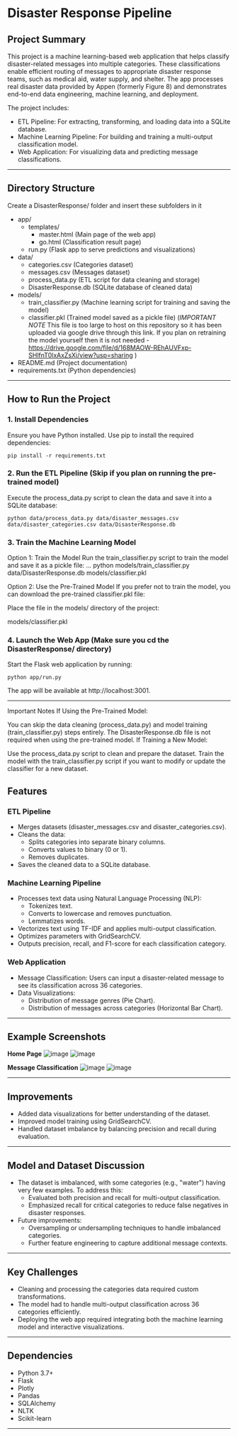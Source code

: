 
# Disaster Response Pipeline

## Project Summary
This project is a machine learning-based web application that helps classify disaster-related messages into multiple categories. These classifications enable efficient routing of messages to appropriate disaster response teams, such as medical aid, water supply, and shelter. The app processes real disaster data provided by Appen (formerly Figure 8) and demonstrates end-to-end data engineering, machine learning, and deployment.

The project includes:
- ETL Pipeline: For extracting, transforming, and loading data into a SQLite database.
- Machine Learning Pipeline: For building and training a multi-output classification model.
- Web Application: For visualizing data and predicting message classifications.

---

## Directory Structure
Create a DisasterResponse/ folder and insert these subfolders in it 
- app/
  - templates/
    - master.html (Main page of the web app)
    - go.html (Classification result page)
  - run.py (Flask app to serve predictions and visualizations)
- data/
  - categories.csv (Categories dataset)
  - messages.csv (Messages dataset)
  - process_data.py (ETL script for data cleaning and storage)
  - DisasterResponse.db (SQLite database of cleaned data)
- models/
  - train_classifier.py (Machine learning script for training and saving the model)
  - classifier.pkl (Trained model saved as a pickle file) (*IMPORTANT NOTE* This file is too large to host on this repository so it has been uploaded via google drive through this link. If you plan on retraining the model yourself then it is not needed - https://drive.google.com/file/d/168MAOW-REhAUVFxp-SHlfnT0lxAxZsXj/view?usp=sharing )
- README.md (Project documentation)
- requirements.txt (Python dependencies)

---

## How to Run the Project

### 1. Install Dependencies
Ensure you have Python installed. Use pip to install the required dependencies:
```
pip install -r requirements.txt
```

### 2. Run the ETL Pipeline (Skip if you plan on running the pre-trained model)
Execute the process_data.py script to clean the data and save it into a SQLite database:
```
python data/process_data.py data/disaster_messages.csv data/disaster_categories.csv data/DisasterResponse.db
```

### 3. Train the Machine Learning Model
Option 1: Train the Model
Run the train_classifier.py script to train the model and save it as a pickle file:
...
python models/train_classifier.py data/DisasterResponse.db models/classifier.pkl

Option 2: Use the Pre-Trained Model
If you prefer not to train the model, you can download the pre-trained classifier.pkl file:

Place the file in the models/ directory of the project:

models/classifier.pkl

### 4. Launch the Web App (Make sure you cd the DisasterResponse/ directory)
Start the Flask web application by running:
```
python app/run.py
```
The app will be available at http://localhost:3001.

---
Important Notes
If Using the Pre-Trained Model:

You can skip the data cleaning (process_data.py) and model training (train_classifier.py) steps entirely.
The DisasterResponse.db file is not required when using the pre-trained model.
If Training a New Model:

Use the process_data.py script to clean and prepare the dataset.
Train the model with the train_classifier.py script if you want to modify or update the classifier for a new dataset.


## Features
### ETL Pipeline
- Merges datasets (disaster_messages.csv and disaster_categories.csv).
- Cleans the data:
  - Splits categories into separate binary columns.
  - Converts values to binary (0 or 1).
  - Removes duplicates.
- Saves the cleaned data to a SQLite database.

### Machine Learning Pipeline
- Processes text data using Natural Language Processing (NLP):
  - Tokenizes text.
  - Converts to lowercase and removes punctuation.
  - Lemmatizes words.
- Vectorizes text using TF-IDF and applies multi-output classification.
- Optimizes parameters with GridSearchCV.
- Outputs precision, recall, and F1-score for each classification category.

### Web Application
- Message Classification: Users can input a disaster-related message to see its classification across 36 categories.
- Data Visualizations:
  - Distribution of message genres (Pie Chart).
  - Distribution of messages across categories (Horizontal Bar Chart).

---

## Example Screenshots
**Home Page**
![image](https://github.com/user-attachments/assets/fddcd079-2bad-492e-a41f-639a27943642)
![image](https://github.com/user-attachments/assets/532ced22-1489-4c81-bac2-7594ef8e650c)


**Message Classification**
![image](https://github.com/user-attachments/assets/4b451ada-cec1-4efc-b3ae-83d7d8c294b1)
![image](https://github.com/user-attachments/assets/34dc7c56-f12d-406e-b546-7a315d98ddc1)

---

## Improvements
- Added data visualizations for better understanding of the dataset.
- Improved model training using GridSearchCV.
- Handled dataset imbalance by balancing precision and recall during evaluation.

---

## Model and Dataset Discussion
- The dataset is imbalanced, with some categories (e.g., "water") having very few examples. To address this:
  - Evaluated both precision and recall for multi-output classification.
  - Emphasized recall for critical categories to reduce false negatives in disaster responses.
- Future improvements:
  - Oversampling or undersampling techniques to handle imbalanced categories.
  - Further feature engineering to capture additional message contexts.

---

## Key Challenges
- Cleaning and processing the categories data required custom transformations.
- The model had to handle multi-output classification across 36 categories efficiently.
- Deploying the web app required integrating both the machine learning model and interactive visualizations.

---

## Dependencies
- Python 3.7+
- Flask
- Plotly
- Pandas
- SQLAlchemy
- NLTK
- Scikit-learn

---
